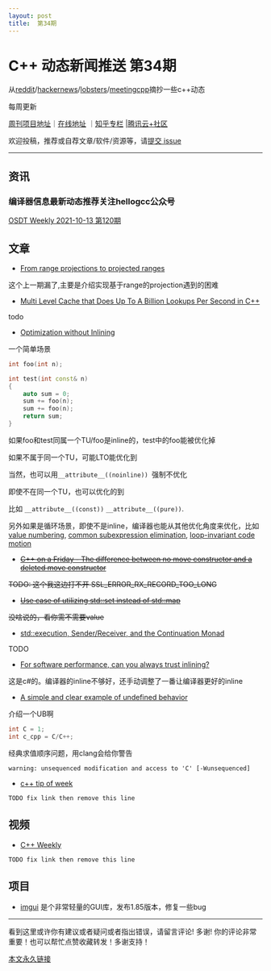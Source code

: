 ```yaml
---
layout: post
title:  第34期
---
```


# C++ 动态新闻推送 第34期

从[reddit](https://www.reddit.com/r/cpp/)/[hackernews](https://news.ycombinator.com/)/[lobsters](https://lobste.rs/)/[meetingcpp](https://www.meetingcpp.com/blog/blogroll/items/Meeting-Cpp-Blogroll-302.html/)摘抄一些c++动态

每周更新

[周刊项目地址](https://github.com/wanghenshui/cppweeklynews)｜[在线地址](https://wanghenshui.github.io/cppweeklynews/) ｜[知乎专栏](https://www.zhihu.com/column/jieyaren) |[腾讯云+社区](https://cloud.tencent.com/developer/column/92884)

欢迎投稿，推荐或自荐文章/软件/资源等，请[提交 issue](https://github.com/wanghenshui/cppweeklynews/issues)

---

## 资讯

###  编译器信息最新动态推荐关注hellogcc公众号

[OSDT Weekly 2021-10-13 第120期](https://github.com/hellogcc/osdt-weekly/blob/master/weekly/2021-10-20.md)



## 文章

- [From range projections to projected ranges](https://oleksandrkvl.github.io/2021/10/11/projected-ranges.html)

这个上一期漏了,主要是介绍实现基于range的projection遇到的困难

- [Multi Level Cache that Does Up To A Billion Lookups Per Second in C++](https://www.codeproject.com/Articles/5314559/Multi-Level-Cache-that-Does-Up-To-A-Billion-Lookup)

todo

- [Optimization without Inlining](https://artificial-mind.net/blog/2021/10/17/optimize-without-inline)

一个简单场景

```c++
int foo(int n);

int test(int const& n) 
{
    auto sum = 0;
    sum += foo(n);
    sum += foo(n);
    return sum;
}
```

如果foo和test同属一个TU/foo是inline的，test中的foo能被优化掉

如果不属于同一个TU，可能LTO能优化到

当然，也可以用`__attribute__((noinline)) `强制不优化

即使不在同一个TU，也可以优化的到

比如 `__attribute__((const))`  `__attribute__((pure))`.

另外如果是循环场景，即使不是inline，编译器也能从其他优化角度来优化，比如 [value numbering](https://en.wikipedia.org/wiki/Value_numbering), [common subexpression elimination](https://en.wikipedia.org/wiki/Common_subexpression_elimination),  [loop-invariant code motion](https://en.wikipedia.org/wiki/Loop-invariant_code_motion)

- ~~[C++ on a Friday - The difference between no move constructor and a deleted move constructor](https://blog.knatten.org/2021/10/15/the-difference-between-no-move-constructor-and-a-deleted-move-constructor/)~~

~~TODO: 这个我这边打不开 SSL_ERROR_RX_RECORD_TOO_LONG~~

- ~~[Use case of utilizing std::set instead of std::map](https://vorbrodt.blog/2021/10/08/use-case-of-utilizing-stdset-instead-of-stdmap/)~~

~~没啥说的，看你需不需要value~~

- [std::execution, Sender/Receiver, and the Continuation Monad](https://sdowney.org/index.php/2021/10/03/stdexecution-sender-receiver-and-the-continuation-monad/) 

TODO

- [For software performance, can you always trust inlining?](https://lemire.me/blog/2021/10/09/for-software-performance-can-you-always-trust-inlining/) 

这是c#的。编译器的inline不够好，还手动调整了一番让编译器更好的inline

- [A simple and clear example of undefined behavior](https://www.meetingcpp.com/blog/items/A-simple-and-clear-example-of-undefined-behavior.html)

介绍一个UB啊

```c++
int C = 1;
int c_cpp = C/C++;
```

经典求值顺序问题，用clang会给你警告

```
warning: unsequenced modification and access to 'C' [-Wunsequenced]
```

- [c++ tip of week ](https://github.com/QuantlabFinancial/cpp_tip_of_the_week/)

`TODO fix link then remove this line`

## 视频

- [C++ Weekly ](https://www.youtube.com/channel/UCxHAlbZQNFU2LgEtiqd2Maw)

`TODO fix link then remove this line`



## 项目

- [imgui](https://github.com/ocornut/imgui/releases/tag/v1.85) 是个非常轻量的GUI库，发布1.85版本，修复一些bug

---

看到这里或许你有建议或者疑问或者指出错误，请留言评论! 多谢!  你的评论非常重要！也可以帮忙点赞收藏转发！多谢支持！

[本文永久链接](https://wanghenshui.github.io/cppweeklynews/posts/034.html)
